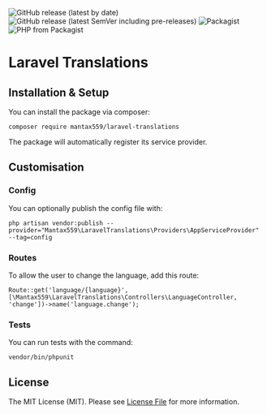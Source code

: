 ![GitHub release (latest by date)](https://img.shields.io/github/v/release/mantax559/laravel-translations?label=latest&style=flat-square)
![GitHub release (latest SemVer including pre-releases)](https://img.shields.io/github/v/release/mantax559/laravel-translations?include_prereleases&label=pre-release&style=flat-square)
![Packagist](https://img.shields.io/packagist/l/mantax559/laravel-translations?style=flat-square)
![PHP from Packagist](https://img.shields.io/packagist/php-v/mantax559/laravel-translations?style=flat-square)
# Laravel Translations
## Installation & Setup
You can install the package via composer:

    composer require mantax559/laravel-translations

The package will automatically register its service provider.

## Customisation

### Config

You can optionally publish the config file with:

    php artisan vendor:publish --provider="Mantax559\LaravelTranslations\Providers\AppServiceProvider" --tag=config

### Routes

To allow the user to change the language, add this route:

    Route::get('language/{language}', [\Mantax559\LaravelTranslations\Controllers\LanguageController, 'change'])->name('language.change');

### Tests
You can run tests with the command:

    vendor/bin/phpunit

## License

The MIT License (MIT). Please see [License File](LICENSE) for more information.
